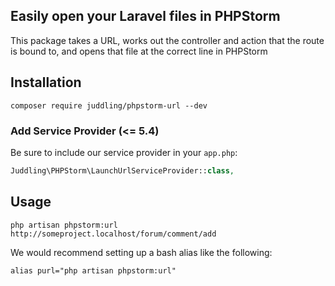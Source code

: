 ## Easily open your Laravel files in PHPStorm

This package takes a URL, works out the controller and action that the route is bound to, and opens that file at the correct line in PHPStorm

## Installation

```
composer require juddling/phpstorm-url --dev
```

### Add Service Provider (<= 5.4)
Be sure to include our service provider in your `app.php`:

```php
Juddling\PHPStorm\LaunchUrlServiceProvider::class,
```

## Usage

```
php artisan phpstorm:url http://someproject.localhost/forum/comment/add
```

We would recommend setting up a bash alias like the following:

```
alias purl="php artisan phpstorm:url"
```